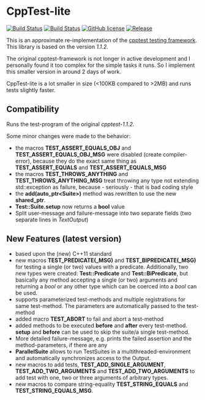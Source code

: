 # CppTest-lite

[![Build Status](https://travis-ci.org/doe300/cpptest-lite.svg)](https://travis-ci.org/doe300/cpptest-lite)
[![Build Status](https://ci.appveyor.com/api/projects/status/xoa5e8eiwhilifvq?svg=true)](https://ci.appveyor.com/project/doe300/cpptest-lite)
[![GitHub license](https://img.shields.io/github/license/doe300/cpptest-lite.svg)](https://github.com/doe300/cpptest-lite/blob/master/LICENSE)
[![Release](https://img.shields.io/github/tag/doe300/cpptest-lite.svg)](https://github.com/doe300/cpptest-lite/releases/latest)

This is an approximate re-implementation of the [cpptest testing framework](http://sourceforge.net/projects/cpptest/).
This library is based on the version *1.1.2*.

The original cpptest-framework is not longer in active development and I personally found it too complex for the simple tasks it runs.
So I implement this smaller version in around 2 days of work.

CppTest-lite is a lot smaller in size (<100KB compared to >2MB) and runs tests slightly faster.

## Compatibility
Runs the test-program of the original *cpptest-1.1.2*.

Some minor changes were made to the behavior:

- the macros **TEST_ASSERT_EQUALS_OBJ** and **TEST_ASSERT_EQUALS_OBJ_MSG** were disabled (create compiler-error), because they 
do the exact same thing as **TEST_ASSERT_EQUALS** and **TEST_ASSERT_EQUALS_MSG**
- the macros **TEST_THROWS_ANYTHING** and **TEST_THROWS_ANYTHING_MSG** treat throwing any type not extending std::exception as failure, 
because - seriously - that is bad coding style
- the **add(auto_ptr&lt;Suite&gt;)** method was rewritten to use the new **shared_ptr**.
- **Test::Suite.setup** now returns a **bool** value
- Split user-message and failure-message into two separate fields (two separate lines in *TextOutput*)

## New Features (latest version)
- based upon the (new) C++11 standard
- new macros **TEST_PREDICATE(_MSG)** and **TEST_BIPREDICATE(_MSG)** for testing a single (or two) values with a predicate.
Additionally, two new types were created: **Test::Predicate** and **Test::BiPredicate**, but basically any method accepting a single (or two) arguments and 
returning a *bool* or any other type which can be coerced into a *bool* can be used.
- supports parameterized test-methods and multiple registrations for same test-method. The parameters are automatically passed to the test-method
- added macro **TEST_ABORT** to fail and abort a test-method
- added methods to be executed **before** and **after** every test-method. **setup** and **before** can be used to skip the suite/a single test-method.
- More detailed failure-message, e.g. prints the failed assertion and the method-parameters, if there are any
- **ParallelSuite** allows to run TestSuites in a multithreaded-environment and automatically synchronizes access to the Output.
- new macros to add tests, **TEST_ADD_SINGLE_ARGUMENT**, **TEST_ADD_TWO_ARGUMENTS** and **TEST_ADD_TWO_ARGUMENTS** 
to add test with one, two or three arguments of arbitrary types.
- new macros to compare string-equality **TEST_STRING_EQUALS** and **TEST_STRING_EQUALS_MSG**.